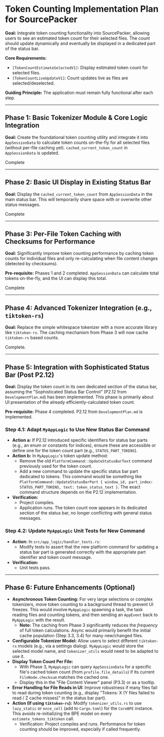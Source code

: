 # Token Counting Implementation Plan for SourcePacker

**Goal:** Integrate token counting functionality into SourcePacker, allowing users to see an estimated token count for their selected files. The count should update dynamically and eventually be displayed in a dedicated part of the status bar.

**Core Requirements:**
*   `[TokenCountEstimateSelectedV1]`: Display estimated token count for selected files.
*   `[TokenCountLiveUpdateV1]`: Count updates live as files are selected/deselected.

**Guiding Principle:** The application must remain fully functional after each step.

---

## Phase 1: Basic Tokenizer Module & Core Logic Integration

**Goal:** Create the foundational token counting utility and integrate it into `AppSessionData` to calculate token counts on-the-fly for all selected files (without per-file caching yet). `cached_current_token_count` in `AppSessionData` is updated.

Complete

---

## Phase 2: Basic UI Display in Existing Status Bar

**Goal:** Display the `cached_current_token_count` from `AppSessionData` in the main status bar. This will temporarily share space with or overwrite other status messages.

Complete

---

## Phase 3: Per-File Token Caching with Checksums for Performance

**Goal:** Significantly improve token counting performance by caching token counts for individual files and only re-calculating when file content changes (detected by checksums).

**Pre-requisite:** Phases 1 and 2 completed. `AppSessionData` can calculate total tokens on-the-fly, and the UI can display this total.

Complete

---

## Phase 4: Advanced Tokenizer Integration (e.g., `tiktoken-rs`)

**Goal:** Replace the simple whitespace tokenizer with a more accurate library like `tiktoken-rs`. The caching mechanism from Phase 3 will now cache `tiktoken-rs` based counts.

Complete.

---

## Phase 5: Integration with Sophisticated Status Bar (Post P2.12)

**Goal:** Display the token count in its own dedicated section of the status bar, assuming the "Sophisticated Status Bar Control" (P2.12 from `DevelopmentPlan.md`) has been implemented. This phase is primarily about UI presentation of the already efficiently-calculated token count.

**Pre-requisite:** Phase 4 completed. P2.12 from `DevelopmentPlan.md` is implemented.

### Step 4.1: Adapt `MyAppLogic` to Use New Status Bar Command
*   **Action a:** If P2.12 introduced specific identifiers for status bar parts (e.g., an enum or constants for indices), ensure these are accessible or define one for the token count part (e.g., `STATUS_PART_TOKENS`).
*   **Action b:** In `MyAppLogic`'s token update method:
    *   Remove the old `PlatformCommand::UpdateStatusBarText` command previously used for the token count.
    *   Add a new command to update the specific status bar part dedicated to tokens. This command would be something like `PlatformCommand::UpdateStatusBarPart { window_id, part_index: STATUS_PART_TOKENS, text: token_status_text }`. The exact command structure depends on the P2.12 implementation.
*   **Verification:**
    *   Project compiles.
    *   Application runs. The token count now appears in its dedicated section of the status bar, no longer conflicting with general status messages.

### Step 4.2: Update `MyAppLogic` Unit Tests for New Command
*   **Action:** In `src/app_logic/handler_tests.rs`:
    *   Modify tests to assert that the new platform command for updating a status bar part is generated correctly with the appropriate part identifier and token count message.
*   **Verification:**
    *   Unit tests pass.

---

## Phase 6: Future Enhancements (Optional)

*   **Asynchronous Token Counting:** For very large selections or complex tokenizers, move token counting to a background thread to prevent UI freezes. This would involve `MyAppLogic` spawning a task, the task reading files and counting tokens, and then sending an `AppEvent` back to `MyAppLogic` with the result.
    *   **Note:** The caching from Phase 3 significantly reduces the *frequency* of full token calculations. Async would primarily benefit the initial cache population (Step 3.3, 3.4) for many new/changed files.
*   **Configurable Tokenizer Model:** Allow users to select different `tiktoken-rs` models (e.g., via a settings dialog). `MyAppLogic` would store the selected model name, and `tokenizer_utils` would need to be adapted to use it.
*   **Display Token Count Per File:**
    *   With Phase 3, `MyAppLogic` can query `AppSessionData` for a specific file's cached token count (from `profile.file_details`) if its current `FileNode.checksum` matches the cached one.
    *   Display this in the "File Content Viewer" panel (P3.3) or as a tooltip.
*   **Error Handling for File Reads in UI:** Improve robustness if many files fail to read during token counting (e.g., display "Tokens: X (Y files failed to read / Z cache misses)" in the status bar part).
*   **Action (If using `tiktoken-rs`):** Modify `tokenizer_utils.rs` to use `lazy_static` or `once_cell` (add to `Cargo.toml`) for the `CoreBPE` instance. This avoids re-initializing the BPE model on every `estimate_tokens_tiktoken` call.
    *   Verification: Project compiles and runs. Performance for token counting should be improved, especially if called frequently.
